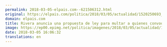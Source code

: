 ```yaml
---
permalink: 2018-03-05-elpais.com--621506312.html
original: https://elpais.com/politica/2018/03/05/actualidad/1520250693_736370.html#?ref=rss&format=simple&link=link
domain: elpais.com
title: Rivera anuncia una propuesta de ley para multar a quienes convoquen homenajes a etarras
image: https://ep00.epimg.net/politica/imagenes/2018/03/05/actualidad/1520250693_736370_1520250856_rrss_normal.jpg
date: 2018-03-05 16:06:32
translations: en
---
```


